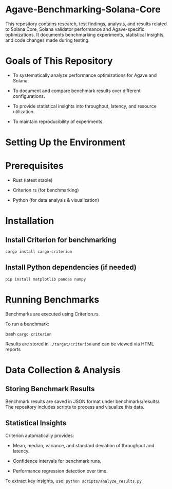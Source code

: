 # Agave-Benchmarking-Solana-Core
This repository contains research, test findings, analysis, and results related to Solana Core, Solana validator performance and Agave-specific optimizations. It documents benchmarking experiments, statistical insights, and code changes made during testing.

# Goals of This Repository

- To systematically analyze performance optimizations for Agave and Solana.

- To document and compare benchmark results over different configurations.

- To provide statistical insights into throughput, latency, and resource utilization.

- To maintain reproducibility of experiments.

# Setting Up the Environment

# Prerequisites

- Rust (latest stable)

- Criterion.rs (for benchmarking)

- Python (for data analysis & visualization)

# Installation

## Install Criterion for benchmarking
`cargo install cargo-criterion`

## Install Python dependencies (if needed)
`pip install matplotlib pandas numpy`


# Running Benchmarks

Benchmarks are executed using Criterion.rs.

To run a benchmark:

bash `cargo criterion`

Results are stored in `./target/criterion` and can be viewed via HTML reports

# Data Collection & Analysis

## Storing Benchmark Results

Benchmark results are saved in JSON format under benchmarks/results/. The repository includes scripts to process and visualize this data.

## Statistical Insights

Criterion automatically provides:

- Mean, median, variance, and standard deviation of throughput and latency.

- Confidence intervals for benchmark runs.

- Performance regression detection over time.

To extract key insights, use:
`python scripts/analyze_results.py`